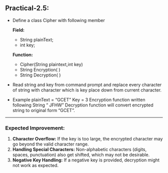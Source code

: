 ## Practical-2.5:

- Define a class Cipher with following member

    **Field:**
    - String plainText; 
    - int key;

    **Function:**
    - Cipher(String plaintext,int key) 
    - String Encryption( ) 
    - String Decryption( ) 
    
- Read string and key from command prompt and replace every character of string with character which is key place down from current character.
- Example plainText = “GCET” Key = 3 Encryption function written following String “ JFHW” Decryption function will convert encrypted string to original form “GCET”.

---

### **Expected Improvement:** 

1. **Character Overflow:** If the key is too large, the encrypted character may go beyond the valid character range.  
2. **Handling Special Characters:** Non-alphabetic characters (digits, spaces, punctuation) also get shifted, which may not be desirable.  
3. **Negative Key Handling:** If a negative key is provided, decryption might not work as expected.